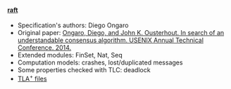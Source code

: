 #### <a href="https://github.com/ongardie/raft.tla">raft</a>
- Specification's authors: Diego Ongaro
- Original paper: <a href="https://raft.github.io/raft.pdf">Ongaro, Diego, and John K. Ousterhout. In search of an understandable consensus algorithm. USENIX Annual Technical Conference. 2014.</a>
- Extended modules: FinSet, Nat, Seq
- Computation models: crashes, lost/duplicated messages
- Some properties checked with TLC: deadlock
- <a href="https://github.com/ongardie/raft.tla">TLA<sup>+</sup> files</a>